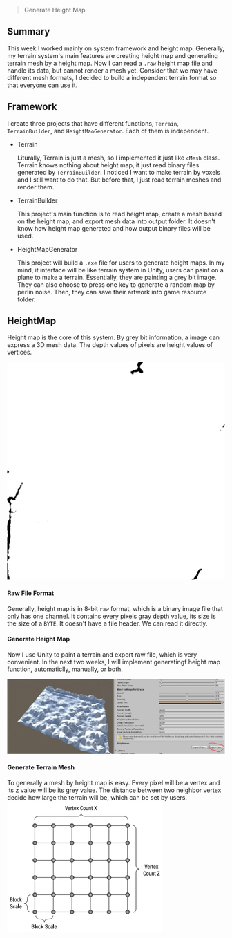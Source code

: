 > Generate Height Map

## Summary
This week I worked mainly on system framework and height map. Generally, my terrain system's main features are creating height map and generating 
terrain mesh by a height map. Now I can read a `.raw` height map file and handle its data, but cannot render a mesh yet. 
Consider that we may have different mesh formats, I decided to build a independent terrain format so that everyone can use it.

## Framework
I create three projects that have different functions, `Terrain`, `TerrainBuilder`, and `HeightMaoGenerator`. Each of them is independent. 

* Terrain

    Liturally, Terrain is just a mesh, so I implemented it just like `cMesh` class. Terrain knows nothing about height map, it just read binary files generated by `TerrainBuilder`. I noticed I want to make terrain by voxels and I still want to do that. But before that, I just read terrain meshes and render them.

* TerrainBuilder

    This project's main function is to read height map, create a mesh based on the height map, and export mesh data into output folder. It doesn't know how height map generated and how output binary files will be used. 

* HeightMapGenerator

    This project will build a `.exe` file for users to generate height maps. In my mind, it interface will be like terrain system in Unity, users can paint on a plane to make a terrain. Essentially, they are painting a grey bit image. They can also choose to press one key to generate a random map by perlin noise. Then, they can save their artwork into game resource folder.


## HeightMap
Height map is the core of this system. By grey bit information, a image can express a 3D mesh data. The depth values of pixels are height values of vertices.

![](/img/in-post/write-up-11/1.png)

#### Raw File Format
Generally, height map is in 8-bit `raw` format, which is a binary image file that only has one channel. It contains every pixels gray depth value, its size is the size of a `BYTE`. It doesn't have a file header. We can read it directly.

#### Generate Height Map
Now I use Unity to paint a terrain and export raw file, which is very convenient. In the next two weeks, I will implement generatingf height map function, automaticlly, manually, or both. 

![](/img/in-post/write-up-11/2.JPG)

#### Generate Terrain Mesh
To generally a mesh by height map is easy. Every pixel will be a vertex and its z value will be its grey value. The distance between two neighbor vertex decide how large the terrain will be, which can be set by users.
![](/img/in-post/write-up-11/3.png)